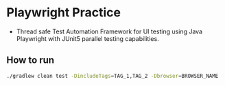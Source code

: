 # Playwright Practice

- Thread safe Test Automation Framework for UI testing using Java Playwright with JUnit5 parallel testing capabilities.

## How to run

```bash
./gradlew clean test -DincludeTags=TAG_1,TAG_2 -Dbrowser=BROWSER_NAME
```
